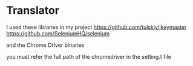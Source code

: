 # Translator

I used these libraries in my project 
https://github.com/tulskiy/jkeymaster
https://github.com/SeleniumHQ/selenium

and the Chrome Driver binaries

you must refer the full path of the chromedriver in the setting.t file
